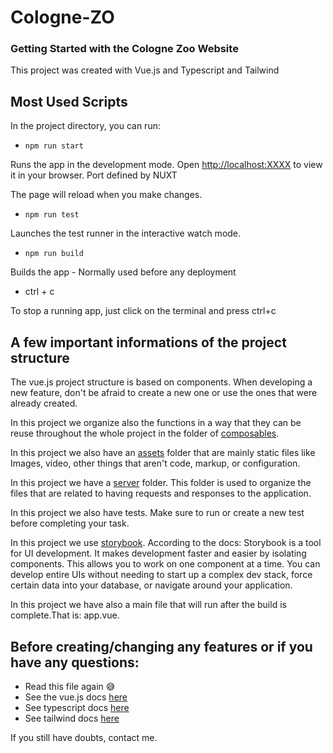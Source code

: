 # Cologne-ZO


### Getting Started with the Cologne Zoo Website

This project was created with Vue.js and Typescript and Tailwind

## Most Used Scripts

In the project directory, you can run:

- `npm run start`

Runs the app in the development mode.
Open [http://localhost:XXXX](http://localhost:XXXX) to view it in your browser. Port defined by NUXT

The page will reload when you make changes.

- `npm run test`

Launches the test runner in the interactive watch mode.

- `npm run build`

Builds the app - Normally used before any deployment

- ctrl + c

To stop a running app, just click on the terminal and press ctrl+c


## A few important informations of the project structure

The vue.js project structure is based on components. When developing a new feature, don't be afraid to create a new one or use the ones that were already created.

In this project we organize also the functions in a way that they can be reuse throughout the whole project in the folder of [composables](./composables).

In this project we also have an [assets](./assets) folder that are mainly static files like Images, video, other things that aren't code, markup, or configuration.

In this project we have a [server](./server) folder. This folder is used to organize the files that are related to having requests and responses to the application.

In this project we also have tests. Make sure to run or create a new test before completing your task.

In this project we use [storybook](./.storybook). According to the docs: Storybook is a tool for UI development. It makes development faster and easier by isolating components. This allows you to work on one component at a time. You can develop entire UIs without needing to start up a complex dev stack, force certain data into your database, or navigate around your application.

In this project we have also a main file that will run after the build is complete.That is: app.vue.


## Before creating/changing any features or if you have any questions:

- Read this file again 😅
- See the vue.js docs <a href="https://vuejs.org/guide/introduction.html" target="_blank">here</a>
- See typescript docs  <a href="https://www.typescriptlang.org/docs/" target="_blank">here</a> 
- See tailwind docs <a href="https://v2.tailwindcss.com/docs" target="_blank">here</a> 

If you still have doubts, contact me.

